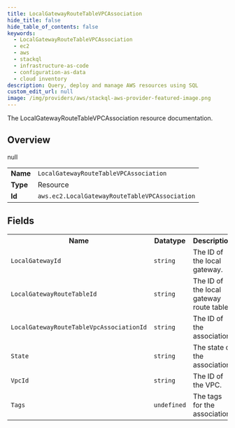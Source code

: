 ```yaml
---
title: LocalGatewayRouteTableVPCAssociation
hide_title: false
hide_table_of_contents: false
keywords:
  - LocalGatewayRouteTableVPCAssociation
  - ec2
  - aws
  - stackql
  - infrastructure-as-code
  - configuration-as-data
  - cloud inventory
description: Query, deploy and manage AWS resources using SQL
custom_edit_url: null
image: /img/providers/aws/stackql-aws-provider-featured-image.png
---
```

The LocalGatewayRouteTableVPCAssociation resource documentation.

## Overview
<table><tbody>
<tr><td><b>Name</b></td><td><code>LocalGatewayRouteTableVPCAssociation</code></td></tr>
<tr><td><b>Type</b></td><td>Resource</td></tr>
null
<tr><td><b>Id</b></td><td><code>aws.ec2.LocalGatewayRouteTableVPCAssociation</code></td></tr>
</tbody></table>

## Fields
<table><tbody>
<tr><th>Name</th><th>Datatype</th><th>Description</th></tr>
<tr><td><code>LocalGatewayId</code></td><td><code>string</code></td><td>The ID of the local gateway.</td></tr><tr><td><code>LocalGatewayRouteTableId</code></td><td><code>string</code></td><td>The ID of the local gateway route table.</td></tr><tr><td><code>LocalGatewayRouteTableVpcAssociationId</code></td><td><code>string</code></td><td>The ID of the association.</td></tr><tr><td><code>State</code></td><td><code>string</code></td><td>The state of the association.</td></tr><tr><td><code>VpcId</code></td><td><code>string</code></td><td>The ID of the VPC.</td></tr><tr><td><code>Tags</code></td><td><code>undefined</code></td><td>The tags for the association.</td></tr>
</tbody></table>